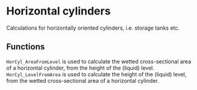 # Horizontal cylinders
Calculations for horizontally oriented cylinders, i.e. storage tanks etc.

## Functions
`HorCyl_AreaFromLevel` is used to calculate the wetted cross-sectional area of a horizontal cylinder, from the height of the (liquid) level.
`HorCyl_LevelFromArea` is used to calculate the height of the (liquid) level, from the wetted cross-sectional area of a horizontal cylinder.